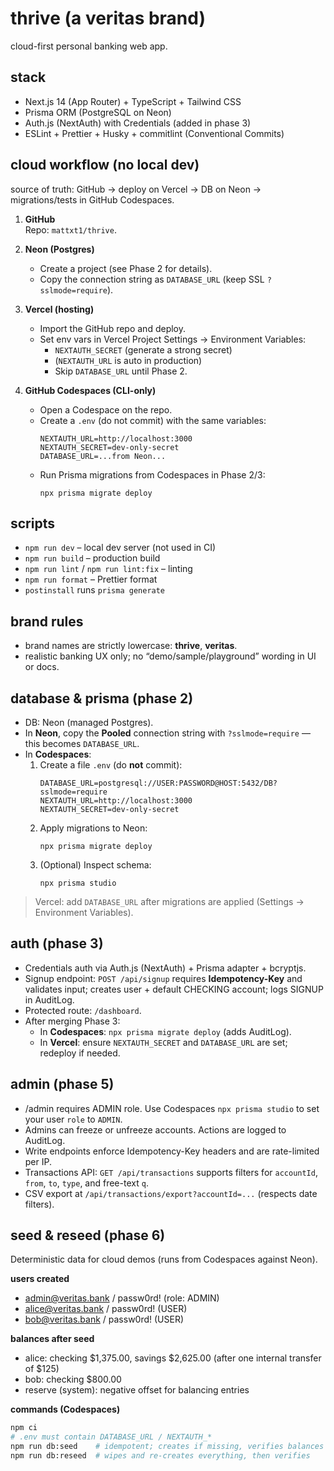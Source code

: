 # thrive (a veritas brand)

cloud-first personal banking web app.

## stack

- Next.js 14 (App Router) + TypeScript + Tailwind CSS
- Prisma ORM (PostgreSQL on Neon)
- Auth.js (NextAuth) with Credentials (added in phase 3)
- ESLint + Prettier + Husky + commitlint (Conventional Commits)

## cloud workflow (no local dev)

source of truth: GitHub → deploy on Vercel → DB on Neon → migrations/tests in GitHub Codespaces.

1. **GitHub**  
   Repo: `mattxt1/thrive`.

2. **Neon (Postgres)**
   - Create a project (see Phase 2 for details).
   - Copy the connection string as `DATABASE_URL` (keep SSL `?sslmode=require`).

3. **Vercel (hosting)**
   - Import the GitHub repo and deploy.
   - Set env vars in Vercel Project Settings → Environment Variables:
     - `NEXTAUTH_SECRET` (generate a strong secret)
     - (`NEXTAUTH_URL` is auto in production)
     - Skip `DATABASE_URL` until Phase 2.

4. **GitHub Codespaces (CLI-only)**
   - Open a Codespace on the repo.
   - Create a `.env` (do not commit) with the same variables:
     ```
     NEXTAUTH_URL=http://localhost:3000
     NEXTAUTH_SECRET=dev-only-secret
     DATABASE_URL=...from Neon...
     ```
   - Run Prisma migrations from Codespaces in Phase 2/3:
     ```
     npx prisma migrate deploy
     ```

## scripts

- `npm run dev` – local dev server (not used in CI)
- `npm run build` – production build
- `npm run lint` / `npm run lint:fix` – linting
- `npm run format` – Prettier format
- `postinstall` runs `prisma generate`

## brand rules

- brand names are strictly lowercase: **thrive**, **veritas**.
- realistic banking UX only; no “demo/sample/playground” wording in UI or docs.

## database & prisma (phase 2)

- DB: Neon (managed Postgres).
- In **Neon**, copy the **Pooled** connection string with `?sslmode=require` — this becomes `DATABASE_URL`.
- In **Codespaces**:
  1. Create a file `.env` (do **not** commit):
     ```
     DATABASE_URL=postgresql://USER:PASSWORD@HOST:5432/DB?sslmode=require
     NEXTAUTH_URL=http://localhost:3000
     NEXTAUTH_SECRET=dev-only-secret
     ```
  2. Apply migrations to Neon:
     ```
     npx prisma migrate deploy
     ```
  3. (Optional) Inspect schema:
     ```
     npx prisma studio
     ```

> Vercel: add `DATABASE_URL` after migrations are applied (Settings → Environment Variables).

## auth (phase 3)

- Credentials auth via Auth.js (NextAuth) + Prisma adapter + bcryptjs.
- Signup endpoint: `POST /api/signup` requires **Idempotency-Key** and validates input; creates user + default CHECKING account; logs SIGNUP in AuditLog.
- Protected route: `/dashboard`.
- After merging Phase 3:
  - In **Codespaces**: `npx prisma migrate deploy` (adds AuditLog).
  - In **Vercel**: ensure `NEXTAUTH_SECRET` and `DATABASE_URL` are set; redeploy if needed.

## admin (phase 5)

- /admin requires ADMIN role. Use Codespaces `npx prisma studio` to set your user `role` to `ADMIN`.
- Admins can freeze or unfreeze accounts. Actions are logged to AuditLog.
- Write endpoints enforce Idempotency-Key headers and are rate-limited per IP.
- Transactions API: `GET /api/transactions` supports filters for `accountId`, `from`, `to`, `type`, and free-text `q`.
- CSV export at `/api/transactions/export?accountId=...` (respects date filters).

## seed & reseed (phase 6)

Deterministic data for cloud demos (runs from Codespaces against Neon).

**users created**

- admin@veritas.bank / passw0rd! (role: ADMIN)
- alice@veritas.bank / passw0rd! (USER)
- bob@veritas.bank / passw0rd! (USER)

**balances after seed**

- alice: checking $1,375.00, savings $2,625.00 (after one internal transfer of $125)
- bob: checking $800.00
- reserve (system): negative offset for balancing entries

**commands (Codespaces)**

```bash
npm ci
# .env must contain DATABASE_URL / NEXTAUTH_*
npm run db:seed    # idempotent; creates if missing, verifies balances
npm run db:reseed  # wipes and re-creates everything, then verifies
```

